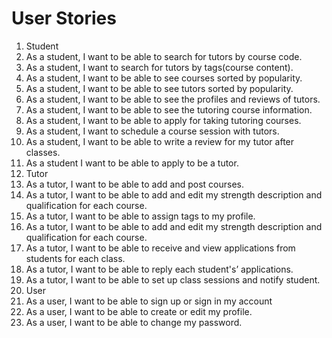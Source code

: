 # User Stories

1. Student
  1. As a student, I want to be able to search for tutors by course code.
  2. As a student, I want to search for tutors by tags(course content).
  3. As a student, I want to be able to see courses sorted by popularity.
  4. As a student, I want to be able to see tutors sorted by popularity.
  5. As a student, I want to be able to see the profiles and reviews of tutors. 
  6. As a student, I want to be able to see the tutoring course information.
  7. As a student, I want to be able to apply for taking tutoring courses.
  8. As a student, I want to schedule a course session with tutors.
  9. As a student, I want to be able to write a review for my tutor after classes.
  10. As a student I want to be able to apply to be a tutor.
2. Tutor
  1. As a tutor, I want to be able to add and post courses.
  2. As a tutor, I want to be able to add and edit my strength description and qualification for each course.
  3. As a tutor, I want to be able to assign tags to my profile.
  4. As a tutor, I want to be able to add and edit my strength description and qualification for each course.
  5. As a tutor, I want to be able to receive and view applications from students for each class.
  6. As a tutor, I want to be able to reply each student's’ applications.
  7. As a tutor, I want to be able to set up class sessions and notify student.
3. User
  1. As a user, I want to be able to sign up or sign in my account 
  2. As a user, I want to be able to create or edit my profile. 
  3. As a user, I want to be able to change my password.
